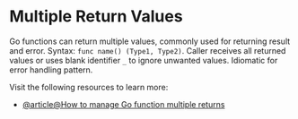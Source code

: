 # Multiple Return Values

Go functions can return multiple values, commonly used for returning result and error. Syntax: `func name() (Type1, Type2)`. Caller receives all returned values or uses blank identifier `_` to ignore unwanted values. Idiomatic for error handling pattern.

Visit the following resources to learn more:

- [@article@How to manage Go function multiple returns](https://labex.io/tutorials/go-how-to-manage-go-function-multiple-returns-419825)
